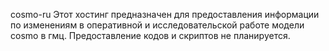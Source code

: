 cosmo-ru
Этот хостинг предназначен для предоставления информации по изменениям в оперативной и исследовательской работе модели cosmo в гмц. Предоставление кодов и скриптов не планируется.
